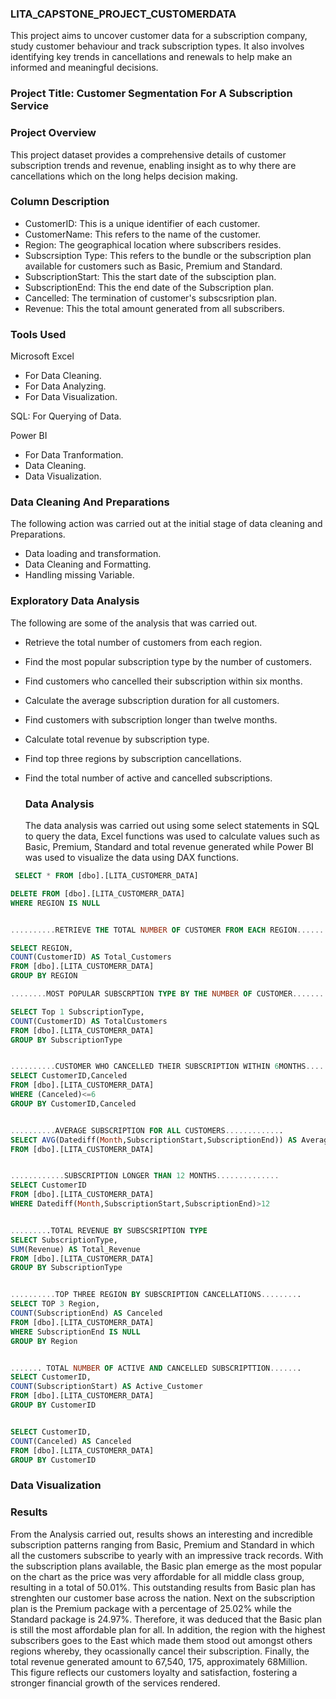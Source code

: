 
### LITA_CAPSTONE_PROJECT_CUSTOMERDATA
This project aims to uncover customer data for a subscription company, study customer behaviour  and track subscription types. It also involves identifying key trends in cancellations and renewals to help make an informed and meaningful decisions.

### Project Title: Customer Segmentation For A Subscription Service

### Project Overview
This project dataset provides a comprehensive details of customer subscription trends and revenue, enabling insight as to why there are cancellations which on the long helps decision making.

### Column Description
- CustomerID: This is a unique identifier of each customer.
- CustomerName: This refers to the name of the customer.
- Region: The geographical location where subscribers resides.
- Subscrsiption Type: This refers to the bundle or the subscription plan available for customers such as Basic, Premium and Standard.
- SubscriptionStart: This the start date of the subsciption plan.
- SubscriptionEnd:  This the end date of the Subscription plan.
- Cancelled: The termination of customer's subscsription plan.
- Revenue: This the total amount generated from all subscribers.

### Tools Used
  Microsoft Excel
  - For Data Cleaning.
  - For Data Analyzing.
  - For Data Visualization.

  SQL: For Querying of Data.

  Power BI
 - For Data Tranformation.
 - Data Cleaning.
 - Data Visualization.

 ### Data Cleaning And Preparations
 The following action was carried out at the initial stage of data cleaning and Preparations.
 - Data loading and transformation.
 - Data Cleaning and Formatting.
 - Handling missing Variable.

 ### Exploratory Data Analysis
  The following are some of the analysis that was carried out.
  - Retrieve the total number of customers from each region.
  - Find the most popular subscription type by the number of customers.
  - Find customers who cancelled their subscription within six months.
  - Calculate the average subscription duration for all customers.
  - Find customers with subscription longer than twelve months.
  - Calculate total revenue by subscription type.
  - Find top three regions by subscription cancellations.
  - Find the total number of active and cancelled subscriptions.

    ### Data Analysis
    The data analysis was carried out using some select statements in SQL to query the data, Excel functions was used to calculate values 
    such as Basic, Premium, Standard and total revenue generated while Power BI was used to visualize the data using DAX functions.

   ```SQL 
    SELECT * FROM [dbo].[LITA_CUSTOMERR_DATA]

DELETE FROM [dbo].[LITA_CUSTOMERR_DATA]
WHERE REGION IS NULL


..........RETRIEVE THE TOTAL NUMBER OF CUSTOMER FROM EACH REGION.......

SELECT REGION,
COUNT(CustomerID) AS Total_Customers
FROM [dbo].[LITA_CUSTOMERR_DATA]
GROUP BY REGION

........MOST POPULAR SUBSCRPTION TYPE BY THE NUMBER OF CUSTOMER.........

SELECT Top 1 SubscriptionType,
COUNT(CustomerID) AS TotalCustomers
FROM [dbo].[LITA_CUSTOMERR_DATA]
GROUP BY SubscriptionType


..........CUSTOMER WHO CANCELLED THEIR SUBSCRIPTION WITHIN 6MONTHS...........
SELECT CustomerID,Canceled
FROM [dbo].[LITA_CUSTOMERR_DATA]
WHERE (Canceled)<=6
GROUP BY CustomerID,Canceled


..........AVERAGE SUBSCRIPTION FOR ALL CUSTOMERS.............
SELECT AVG(Datediff(Month,SubscriptionStart,SubscriptionEnd)) AS Average_Subscription
FROM [dbo].[LITA_CUSTOMERR_DATA]


............SUBSCRIPTION LONGER THAN 12 MONTHS..............
SELECT CustomerID
FROM [dbo].[LITA_CUSTOMERR_DATA]
WHERE Datediff(Month,SubscriptionStart,SubscriptionEnd)>12


.........TOTAL REVENUE BY SUBSCSRIPTION TYPE
SELECT SubscriptionType,
SUM(Revenue) AS Total_Revenue
FROM [dbo].[LITA_CUSTOMERR_DATA]
GROUP BY SubscriptionType


..........TOP THREE REGION BY SUBSCRIPTION CANCELLATIONS.........
SELECT TOP 3 Region,
COUNT(SubscriptionEnd) AS Canceled
FROM [dbo].[LITA_CUSTOMERR_DATA]
WHERE SubscriptionEnd IS NULL
GROUP BY Region 


....... TOTAL NUMBER OF ACTIVE AND CANCELLED SUBSCRIPTTION.......
SELECT CustomerID,
COUNT(SubscriptionStart) AS Active_Customer
FROM [dbo].[LITA_CUSTOMERR_DATA]
GROUP BY CustomerID


SELECT CustomerID,
COUNT(Canceled) AS Canceled
FROM [dbo].[LITA_CUSTOMERR_DATA]
GROUP BY CustomerID
```

### Data Visualization












### Results
From the Analysis carried out, results shows an interesting and incredible subscription patterns ranging from Basic, Premium and Standard in which all the customers subscribe to yearly with an impressive track records. With the subscription plans available, the Basic plan emerge as the most popular on the chart as the price was very affordable for all middle class group, resulting in a total of 50.01%. This outstanding results from Basic plan has strenghten our customer base across the nation. Next on the subscription plan is the Premium package with a percentage of 25.02% while the Standard package is 24.97%. Therefore, it was deduced that the Basic plan is still the most affordable plan for all. In addition, the region with the highest subscribers goes to the East which made them stood out amongst others regions whereby, they ocassionally cancel their subscription. Finally, the total revenue generated amount to 67,540, 175, approximately 68Million. This figure reflects our customers loyalty and satisfaction, fostering a stronger financial growth of the services rendered.


  




    
   
  
